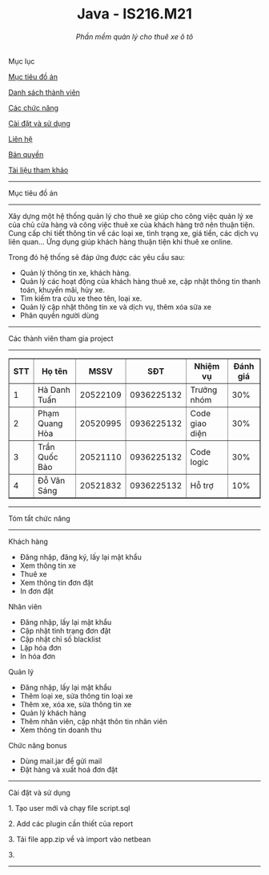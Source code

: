 <h1 align=center>Java - IS216.M21</h1>

<h6 align=center>Phần mềm quản lý cho thuê xe ô tô</h6>

<p>Mục lục</p>
<p><a href="#muctieu">Mục tiêu đồ án </a></p>
<p><a href="#danhsach">Danh sách thành viên</a></p>
<p><a href="#chucnang">Các chức năng </a></p>
<p><a href="#caidat">Cài đặt và sử dụng </a></p>
<p><a href="">Liên hệ </a></p>
<p><a href="">Bản quyền </a></p>
<p><a href="">Tài liệu tham khảo </a></p>

<hr id="muctieu">
<p>Mục tiêu đồ án</p>
<hr>
<p>Xây dựng một hệ thống quản lý cho thuê xe giúp cho công việc quản lý xe của chủ cửa hàng và công việc thuê xe của khách hàng trở nên thuận tiện. Cung cấp chi tiết thông tin về các loại xe, tình trạng xe, giá tiền, các dịch vụ liên quan… Ứng dụng giúp khách hàng thuận tiện khi thuê xe online.</p>

<p>Trong đó hệ thống sẽ đáp ứng được các yêu cầu sau:</p>
<ul>
<li>Quản lý thông tin xe, khách hàng.</li>
<li>Quản lý các hoạt động của khách hàng thuê xe, cập nhật thông tin thanh toán, khuyến mãi, hủy xe.</li>
<li>Tìm kiếm tra cứu xe theo tên, loại xe.</li>
<li>Quản lý cập nhật thông tin xe và dịch vụ, thêm xóa sửa xe</li>
<li>Phân quyền người dùng</li>
</ul>


<hr id="danhsach">
<p>Các thành viên tham gia project</p>
<hr>
<table border="1">  
<tr><th>STT</th><th>Họ tên</th><th>MSSV</th><th>SĐT</th><th>Nhiệm vụ</th><th>Đánh giá</th></tr>  
<tr><td>1</td><td>Hà Danh Tuấn</td><td>20522109</td><td>0936225132</td><td>Trưởng nhóm</td><td>30%</td></tr>  
<tr><td>2</td><td>Phạm Quang Hòa</td><td>20520995</td><td>0936225132</td><td>Code giao diện</td><td>30%</td></tr>  
<tr><td>3</td><td>Trần Quốc Bảo</td><td>20521110</td><td>0936225132</td><td>Code logic</td><td>30%</td></tr>  
<tr><td>4</td><td>Đỗ Văn Sáng</td><td>20521832</td><td>0936225132</td><td>Hỗ trợ</td><td>10%</td></tr>  
</table>  

<hr id="chucnang">
<p>Tóm tắt chức năng</p>
<hr>
<p>Khách hàng</p>

<ul>
<li>Đăng nhập, đăng ký, lấy lại mật khẩu</li>
<li>Xem thông tin xe</li>
<li>Thuê xe</li>
<li>Xem thông tin đơn đặt</li>
<li>In đơn đặt</li>
</ul>

<p>Nhân viên</p>

<ul>
<li>Đăng nhập, lấy lại mật khẩu</li>
<li>Cập nhật tình trạng đơn đặt</li>
<li>Cập nhật chỉ số blacklist</li>
<li>Lập hóa đơn</li>
<li>In hóa đơn</li>
</ul>

<p>Quản lý</p>

<ul>
<li>Đăng nhập, lấy lại mật khẩu</li>
<li>Thêm loại xe, sửa thông tin loại xe</li>
<li>Thêm xe, xóa xe, sửa thông tin xe</li>
<li>Quản lý khách hàng</li>
<li>Thêm nhân viên, cập nhật thôn tin nhân viên</li>
<li>Xem thông tin doanh thu</li>
</ul>

<p>Chức năng bonus</p>

<ul>
<li>Dùng mail.jar để gửi mail</li>
<li>Đặt hàng và xuất hoá đơn đặt</li>
</ul>


<hr id="caidat">
<p>Cài đặt và sử dụng</p>
<p>1. Tạo user mới và chạy file script.sql</p>
<p>2. Add các plugin cần thiết của report</p>
<p>3. Tải file app.zip về và import vào netbean</p>
<p>3. </p>

<hr>
